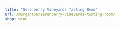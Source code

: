```yaml
---
title: "Serenberry Vineyards Tasting Room"
url: /morganton/serenberry-vineyards-tasting-room/
shop: wine
---
```

